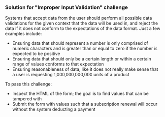 ### Solution for "Improper Input Validation" challenge

Systems that accept data from the user should perform all possible data validations for the given context that the data will be used in, and reject the data if it does not conform to the expectations of the data format. Just a few examples include:

- Ensuring data that should represent a number is only comprised of numeric characters and is greater than or equal to zero if the number is expected to be positive
- Ensuring data that should only be a certain length or within a certain range of values conforms to that expectation
- Ensuring reasonableness of data, like it does not really make sense that a user is requesting 1,000,000,000,000 units of a product

To pass this challenge: 

- Inspect the HTML of the form; the goal is to find values that can be tampered with
- Submit the form with values such that a subscription renewal will occur without the system deducting a payment 